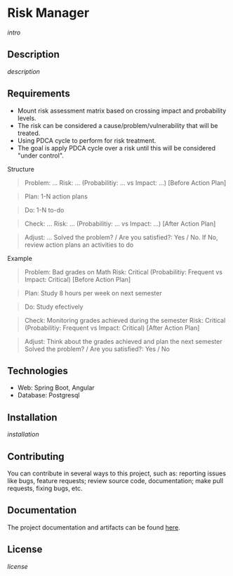 # Risk Manager

_intro_

## Description

_description_

## Requirements

- Mount risk assessment matrix based on crossing impact and probability levels.
- The risk can be considered a cause/problem/vulnerability that will be treated.
- Using PDCA cycle to perform for risk treatment.
- The goal is apply PDCA cycle over a risk until this will be considered "under control".


Structure

> Problem: ...
> Risk: ... (Probabilitiy: ... vs Impact: ...) [Before Action Plan]

> Plan: 1-N action plans

> Do: 1-N to-do

> Check: ...
> Risk: ... (Probabilitiy: ... vs Impact: ...) [After Action Plan] 

> Adjust: ...
> Solved the problem? / Are you satisfied?: Yes / No. If No, review action plans an activities to do


Example

> Problem: Bad grades on Math
> Risk: Critical (Probabilitiy: Frequent vs Impact: Critical) [Before Action Plan]

> Plan: Study 8 hours per week on next semester

> Do: Study efectively

> Check: Monitoring grades achieved during the semester
> Risk: Critical (Probabilitiy: Frequent vs Impact: Critical) [After Action Plan] 

> Adjust: Think about the grades achieved and plan the next semester
> Solved the problem? / Are you satisfied?: Yes / No


## Technologies

- Web: Spring Boot, Angular
- Database: Postgresql

## Installation

_installation_

## Contributing

You can contribute in several ways to this project, such as: reporting issues like bugs, feature requests; review source code, documentation; make pull requests, fixing bugs, etc.

## Documentation

The project documentation and artifacts can be found [here](https://github.com/dancodingbr/sources/tree/master/labprojects/riskmanager/docs).

## License

_license_

